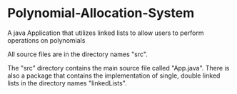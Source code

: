 # Polynomial-Allocation-System
A  java Application that utilizes linked lists to allow users to perform operations on polynomials

All source files are in the directory names "src".

The "src" directory contains the main source file called "App.java". There is also a package that contains the implementation of single, double linked lists in the directory names "linkedLists".
